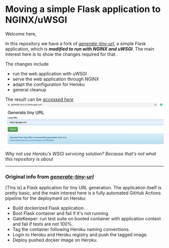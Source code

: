 # Moving a simple Flask application to NGINX/uWSGI

Welcome here,

In this repository we have a fork of *[generate-tiny-url](https://github.com/tkrishtop/generate-tiny-url)*, a simple Flask application, which is ***modified to run with NGINX and uWSGI***. The main interest here is to show the changes required for that.

The changes include
* run the web application with uWSGI
* serve the web application through NGINX
* adapt the configuration for Heroku
* general cleanup

The result can be *[accessed here](placeholder)*
![app_screenshot](readme/screenshot.png)

*Why not use Heroku's WSGI servicing solution? Because that's not what this repository is about*

---
### Original info from *[generate-tiny-url](https://github.com/tkrishtop/generate-tiny-url)*

[This is] a Flask application for tiny URL generation.
The application itself is pretty basic, and the main interest
here is a fully automated GitHub Actions pipeline for the deployment on  Heroku:
* Build dockerized Flask application.
* Boot Flask container and fail if it's not running.
* GateKeeper: run test suite on booted container with application context 
and fail if tests are not 100%.
* Tag the container following Heroku naming conventions.
* Login to Heroku and Heroku registry and push the tagged image.
* Deploy pushed docker image on Heroku.